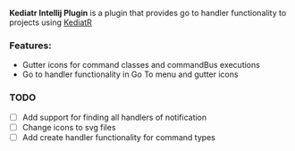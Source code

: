 <!-- Plugin description -->
**Kediatr Intellij Plugin** is a plugin that provides go to handler functionality to projects using [KediatR](https://github.com/Trendyol/kediatR)

### Features:
 - Gutter icons for command classes and commandBus executions
 - Go to handler functionality in Go To menu and gutter icons 

<!-- Plugin description end -->



### TODO

- [ ] Add support for finding all handlers of notification
- [ ] Change icons to svg files
- [ ] Add create handler functionality for command types